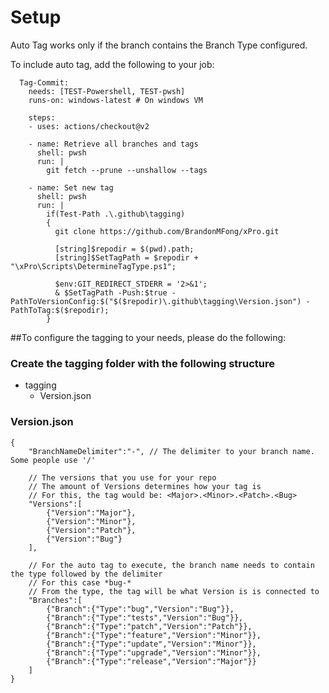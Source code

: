 # Setup
Auto Tag works only if the branch contains the Branch Type configured.

To include auto tag, add the following to your job:
```
  Tag-Commit:
    needs: [TEST-Powershell, TEST-pwsh]
    runs-on: windows-latest # On windows VM

    steps:
    - uses: actions/checkout@v2

    - name: Retrieve all branches and tags
      shell: pwsh
      run: |
        git fetch --prune --unshallow --tags

    - name: Set new tag
      shell: pwsh
      run: |
        if(Test-Path .\.github\tagging)
        {
          git clone https://github.com/BrandonMFong/xPro.git

          [string]$repodir = $(pwd).path;
          [string]$SetTagPath = $repodir + "\xPro\Scripts\DetermineTagType.ps1";

          $env:GIT_REDIRECT_STDERR = '2>&1';
          & $SetTagPath -Push:$true -PathToVersionConfig:$("$($repodir)\.github\tagging\Version.json") -PathToTag:$($repodir);
        }

```
##To configure the tagging to your needs, please do the following:

### Create the tagging folder with the following structure
- tagging
  - Version.json

### Version.json
```
{
    "BranchNameDelimiter":"-", // The delimiter to your branch name.  Some people use '/'
    
    // The versions that you use for your repo
    // The amount of Versions determines how your tag is
    // For this, the tag would be: <Major>.<Minor>.<Patch>.<Bug>
    "Versions":[
        {"Version":"Major"},
        {"Version":"Minor"},
        {"Version":"Patch"},
        {"Version":"Bug"}
    ],
    
    // For the auto tag to execute, the branch name needs to contain the type followed by the delimiter
    // For this case *bug-*
    // From the type, the tag will be what Version is is connected to 
    "Branches":[
        {"Branch":{"Type":"bug","Version":"Bug"}},
        {"Branch":{"Type":"tests","Version":"Bug"}},
        {"Branch":{"Type":"patch","Version":"Patch"}},
        {"Branch":{"Type":"feature","Version":"Minor"}},
        {"Branch":{"Type":"update","Version":"Minor"}},
        {"Branch":{"Type":"upgrade","Version":"Minor"}},
        {"Branch":{"Type":"release","Version":"Major"}}
    ]
}
```
